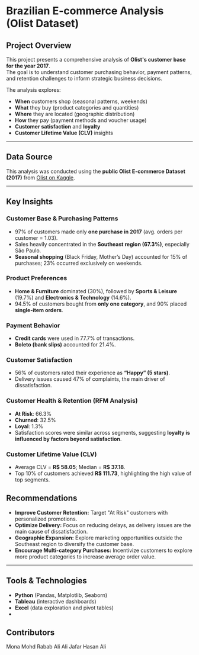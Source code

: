 # Brazilian E-commerce Analysis (Olist Dataset)

## Project Overview
This project presents a comprehensive analysis of **Olist's customer base for the year 2017**.  
The goal is to understand customer purchasing behavior, payment patterns, and retention challenges to inform strategic business decisions.  

The analysis explores:  
- **When** customers shop (seasonal patterns, weekends)  
- **What** they buy (product categories and quantities)  
- **Where** they are located (geographic distribution)  
- **How** they pay (payment methods and voucher usage)  
- **Customer satisfaction** and **loyalty**  
- **Customer Lifetime Value (CLV)** insights  

---

## Data Source
This analysis was conducted using the **public Olist E-commerce Dataset (2017)** from [Olist on Kaggle](https://www.kaggle.com/datasets/olistbr/brazilian-ecommerce).

---

## Key Insights

### Customer Base & Purchasing Patterns
- 97% of customers made only **one purchase in 2017** (avg. orders per customer = 1.03).  
- Sales heavily concentrated in the **Southeast region (67.3%)**, especially São Paulo.  
- **Seasonal shopping** (Black Friday, Mother’s Day) accounted for 15% of purchases; 23% occurred exclusively on weekends.

### Product Preferences
- **Home & Furniture** dominated (30%), followed by **Sports & Leisure** (19.7%) and **Electronics & Technology** (14.6%).  
- 94.5% of customers bought from **only one category**, and 90% placed **single-item orders**.

### Payment Behavior
- **Credit cards** were used in 77.7% of transactions.  
- **Boleto (bank slips)** accounted for 21.4%.  

### Customer Satisfaction
- 56% of customers rated their experience as **“Happy” (5 stars)**.  
- Delivery issues caused 47% of complaints, the main driver of dissatisfaction.

### Customer Health & Retention (RFM Analysis)
- **At Risk**: 66.3%  
- **Churned**: 32.5%  
- **Loyal**: 1.3%  
- Satisfaction scores were similar across segments, suggesting **loyalty is influenced by factors beyond satisfaction**.

### Customer Lifetime Value (CLV)
- Average CLV = **R$ 58.05**; Median = **R$ 37.18**.  
- Top 10% of customers achieved **R$ 111.73**, highlighting the high value of top segments.

## Recommendations
- **Improve Customer Retention:** Target "At Risk" customers with personalized promotions.  
- **Optimize Delivery:** Focus on reducing delays, as delivery issues are the main cause of dissatisfaction.  
- **Geographic Expansion:** Explore marketing opportunities outside the Southeast region to diversify the customer base.  
- **Encourage Multi-category Purchases:** Incentivize customers to explore more product categories to increase average order value.
---

## Tools & Technologies
- **Python** (Pandas, Matplotlib, Seaborn)  
- **Tableau** (interactive dashboards)  
- **Excel** (data exploration and pivot tables)
- 
## Contributors
Mona Mohd
Rabab Ali
Ali Jafar
Hasan Ali
